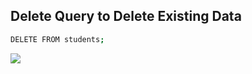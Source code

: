 ## Delete Query to Delete Existing Data

```bash
DELETE FROM students;
```

![](https://github.com/CLiz17/schoolMockaroo/assets/68838221/8de9163e-14d5-4a83-81a7-73050309c26f)
